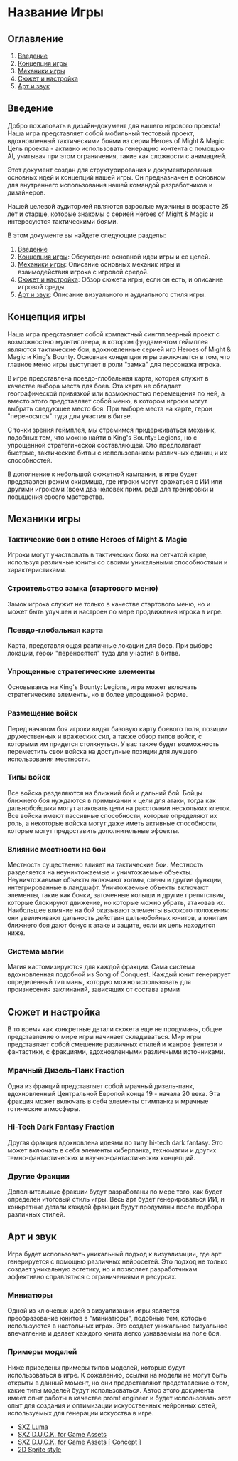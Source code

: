 # Название Игры

## Оглавление

1. [Введение](#введение)
2. [Концепция игры](#концепция-игры)
3. [Механики игры](#механики-игры)
4. [Сюжет и настройка](#сюжет-и-настройка)
5. [Арт и звук](#арт-и-звук)

## Введение

Добро пожаловать в дизайн-документ для нашего игрового проекта! Наша игра представляет собой мобильный тестовый проект, вдохновленный тактическими боями из серии Heroes of Might & Magic. Цель проекта - активно использовать генерацию контента с помощью AI, учитывая при этом ограничения, такие как сложности с анимацией. 

Этот документ создан для структурирования и документирования основных идей и концепций нашей игры. Он предназначен в основном для внутреннего использования нашей командой разработчиков и дизайнеров.

Нашей целевой аудиторией являются взрослые мужчины в возрасте 25 лет и старше, которые знакомы с серией Heroes of Might & Magic и интересуются тактическими боями.

В этом документе вы найдете следующие разделы:

1. [Введение](#введение)
2. [Концепция игры](#концепция-игры): Обсуждение основной идеи игры и ее целей.
3. [Механики игры](#механики-игры): Описание основных механик игры и взаимодействия игрока с игровой средой.
4. [Сюжет и настройка](#сюжет-и-настройка): Обзор сюжета игры, если он есть, и описание игровой среды.
5. [Арт и звук](#арт-и-звук): Описание визуального и аудиального стиля игры.

## Концепция игры

Наша игра представляет собой компактный синглплеерный проект с возможностью мультиплеера, в котором фундаментом геймплея являются тактические бои, вдохновленные серией игр Heroes of Might & Magic и King's Bounty. Основная концепция игры заключается в том, что главное меню игры выступает в роли "замка" для персонажа игрока.

В игре представлена псевдо-глобальная карта, которая служит в качестве выбора места для боев. Эта карта не обладает географической привязкой или возможностью перемещения по ней, а вместо этого представляет собой меню, в котором игроки могут выбрать следующее место боя. При выборе места на карте, герои "переносятся" туда для участия в битве.

С точки зрения геймплея, мы стремимся придерживаться механик, подобных тем, что можно найти в King's Bounty: Legions, но с упрощенной стратегической составляющей. Это предполагает быстрые, тактические битвы с использованием различных единиц и их способностей.

В дополнение к небольшой сюжетной кампании, в игре будет представлен режим скирмиша, где игроки могут сражаться с ИИ или другими игроками (всем два человек прим. ред) для тренировки и повышения своего мастерства.


## Механики игры

### Тактические бои в стиле Heroes of Might & Magic

Игроки могут участвовать в тактических боях на сетчатой карте, используя различные юниты со своими уникальными способностями и характеристиками.

### Строительство замка (стартового меню)

Замок игрока служит не только в качестве стартового меню, но и может быть улучшен и настроен по мере продвижения игрока в игре.

### Псевдо-глобальная карта

Карта, представляющая различные локации для боев. При выборе локации, герои "переносятся" туда для участия в битве.

### Упрощенные стратегические элементы

Основываясь на King's Bounty: Legions, игра может включать стратегические элементы, но в более упрощенной форме.

### Размещение войск

Перед началом боя игроки видят базовую карту боевого поля, позиции дружественных и вражеских сил, а также обзор типов войск, с которыми им придется столкнуться. У вас также будет возможность переместить свои войска на доступные позиции для лучшего использования местности.

### Типы войск

Все войска разделяются на ближний бой и дальний бой. Бойцы ближнего боя нуждаются в примыкании к цели для атаки, тогда как дальнобойщики могут атаковать цели на расстоянии нескольких клеток. Все войска имеют пассивные способности, которые определяют их роль, а некоторые войска могут даже иметь активные способности, которые могут предоставить дополнительные эффекты.

### Влияние местности на бои

Местность существенно влияет на тактические бои. Местность разделяется на неуничтожаемые и уничтожаемые объекты. Неуничтожаемые объекты включают холмы, стены и другие функции, интегрированные в ландшафт. Уничтожаемые объекты включают элементы, такие как бочки, заточенные колыши и другие препятствия, которые блокируют движение, но которые можно убрать, атаковав их. Наибольшее влияние на бой оказывают элементы высокого положения: они увеличивают дальность действия дальнобойных юнитов, а юнитам ближнего боя дают бонус к атаке и защите, если их цель находится ниже.

### Система магии

Магия кастомизируются для каждой фракции. Сама система вдохновленная подобной из Song of Conquest. Каждый юнит генерирует определенный тип маны, которую можно использовать для произнесения заклинаний, зависящих от состава армии


## Сюжет и настройка

В то время как конкретные детали сюжета еще не продуманы, общее представление о мире игры начинает складываться. Мир игры представляет собой смешение различных стилей и жанров фентези и фантастики, с фракциями, вдохновленными различными источниками.

### Мрачный Дизель-Панк Fraction

Одна из фракций представляет собой мрачный дизель-панк, вдохновленный Центральной Европой конца 19 - начала 20 века. Эта фракция может включать в себя элементы стимпанка и мрачные готические атмосферы.

### Hi-Tech Dark Fantasy Fraction

Другая фракция вдохновлена идеями по типу hi-tech dark fantasy. Это может включать в себя элементы киберпанка, техномагии и других темно-фантастических и научно-фантастических концепций.

### Другие Фракции

Дополнительные фракции будут разработаны по мере того, как будет определен итоговый стиль игры. Весь арт будет генерироваться ИИ, и конкретные детали каждой фракции будут продуманы после подбора различных стилей.

## Арт и звук

Игра будет использовать уникальный подход к визуализации, где арт генерируется с помощью различных нейросетей. Это подход не только создает уникальную эстетику, но и позволяет разработчикам эффективно справляться с ограничениями в ресурсах.

### Миниатюры

Одной из ключевых идей в визуализации игры является преобразование юнитов в "миниатюры", подобные тем, которые используются в настольных играх. Это создает уникальное визуальное впечатление и делает каждого юнита легко узнаваемым на поле боя.

### Примеры моделей

Ниже приведены примеры типов моделей, которые будут использоваться в игре. К сожалению, ссылки на модели не могут быть открыты в данный момент, но они предоставляют представление о том, какие типы моделей будут использоваться. Автор этого документа имеет опыт работы в качестве promt engineer и будет использовать этот опыт для создания и оптимизации искусственных нейронных сетей, используемых для генерации искусства в игре.


- [SXZ Luma](https://civitai.com/models/25831?modelVersionId=89125)
- [SXZ D.U.C.K. for Game Assets](https://civitai.com/models/44726?modelVersionId=49358)
- [SXZ D.U.C.K. for Game Assets [ Concept ]](https://civitai.com/models/45713/sxz-wow-icons-concept)
- [2D Sprite style](https://civitai.com/models/23167/2d-sprite-style)

```markdown
